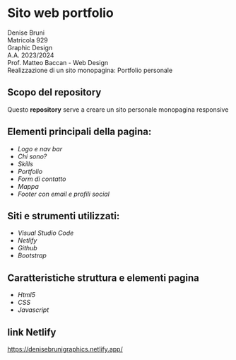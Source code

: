 # Sito web portfolio </br>
Denise Bruni <br>
Matricola 929<br>
Graphic Design<br>
A.A. 2023/2024<br>
Prof. Matteo Baccan - Web Design<br>
Realizzazione di un sito monopagina: Portfolio personale<br>
## Scopo del repository
Questo __repository__ serve a creare un sito personale monopagina responsive 
## Elementi principali della pagina:
* _Logo e nav bar_
* _Chi sono?_
* _Skills_
* _Portfolio_
* _Form di contatto_
* _Mappa_ 
* _Footer con email e profili social_
## Siti e strumenti utilizzati:
* _Visual Studio Code_
* _Netlify_
* _Github_
* _Bootstrap_
## Caratteristiche struttura e elementi pagina
* _Html5_
* _CSS_
* _Javascript_
## link Netlify
https://denisebrunigraphics.netlify.app/
